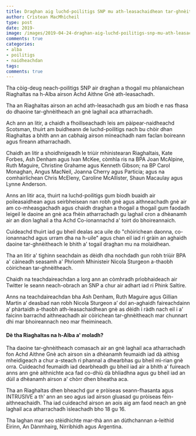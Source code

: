 ```yaml
---
title: Draghan aig luchd-poilitigs SNP mu ath-leasachaidhean tar-ghnèitheach
author: Crìstean MacMhìcheil
type: post
date: 2019-
image: /images/2019-04-24-draghan-aig-luchd-poilitigs-snp-mu-ath-leasachaidhean-tar-ghneitheach.jpg
comments: true
categories:
- alba
- poilitigs
- naidheachdan
tags:
comments: true
---
```


Tha còig-deug neach-poilitigs SNP air draghan a thogail mu phlanaichean Riaghaltas na h-Alba airson Achd Aithne Gnè ath-leasachadh.

<!--more-->

Tha an Riaghaltas airson an achd ath-leasachadh gus am biodh e nas fhasa do dhaoine tar-ghnèitheach an gnè laghail aca atharrachadh.

Ach ann an litir, a chaidh a fhoillseachadh leis am pàipear-naidheachd Scotsman, thuirt am buidheann de luchd-poilitigs nach bu chòir dhan Riaghaltas a bhith ann an cabhaig airson mìneachadh nam faclan boireann agus fireann atharrachadh.

Chaidh an litir a shoidhnigeadh le triùir mhinistearan Riaghaltais, Kate Forbes, Ash Denham agus Ivan McKee, còmhla ris na BPA Joan McAlpine, Ruth Maguire, Christine Grahame agus Kenneth Gibson; na BP Carol Monaghan, Angus MacNeil, Joanna Cherry agus Particia; agus na comhairlichean Chris McEleny, Caroline McAllister, Shaun Macaulay agus Lynne Anderson.

Anns an litir aca, thuirt na luchd-poilitigs gum biodh buaidh air poileasaidhean agus seirbheisean nan robh gnè agus aithneachadh gnè air am co-mheasgachadh agus chaidh draghan a thogail a thogail gum faodadh leigeil le daoine an gnè aca fhèin atharrachadh gu laghail cron a dhèanamh air an dìon laghail a tha Achd Co-ionannachd a' toirt do bhoireannaich.

Cuideachd thuirt iad gu bheil dealas aca uile do "chòirichean daonna, co-ionannachd agus urram dha na h-uile" agus chan eil iad ri gràin an aghaidh daoine tar-ghnèitheach le bhith a' togail draghan mu na molaidhean.

Tha an litir a' tighinn seachdain as dèidh dha nochdadh gun robh triùir BPA a' càineadh seasamh a' Phrìomh Mhinisteir Nicola Sturgeon a-thaobh còirichean tar-ghnèitheach.

Chaidh na teachdaireachdan a lorg ann an còmhradh prìobhaideach air Twitter le seann neach-obrach an SNP a chur air adhart iad ri Phink Saltire.

Anns na teachdaireachdan bha Ash Denham, Ruth Maguire agus Gillian Martin a’ deasbad nan robh Nicola Sturgeon a’ dol an-aghaidh faireachdainn a’ phàrtaidh a-thaobh ath-leasachaidhean gnè as dèidh i ràdh nach eil i a’ faicinn barrachd aithneachadh air còirichean tar-ghnèitheach mar chunnart dhi mar bhoireannach neo mar fheimineach.

#### Dè tha Riaghaltas na h-Alba a' moladh?

Tha daoine tar-ghnèitheach comasach air an gnè laghail aca atharrachadh fon Achd Aithne Gnè ach airson sin a dhèanamh feumaidh iad dà aithisg mheidigeach a chur a-steach ri phannal a dhearbhas gu bheil mì-rian gnè orra. Cuideachd feumaidh iad dearbheadh gu bheil iad air a bhith a' fuireach anns ann gnè aithnichte aca fad co-dhiù dà bhliadhna agus gu bheil iad an dùil a dhèanamh airson a' chòrr dhen bheatha aca.

Tha an Riaghaltas dhen bheachd gur e pròiseas seann-fhasanta agus INTRUSIVE a th' ann an seo agus iad airson gluasad gu pròiseas fèin-aithneachaidh. Tha iad cuideachd airson an aois aig am faod neach an gnè laghail aca atharrachadh ìsleachadh bho 18 gu 16.

Tha laghan mar seo stèidhichte mar-thà ann an dùthchannan a-leithid Èirinn, An Dànmhairg, Nirribhidh agus Argentina.
